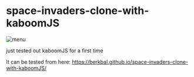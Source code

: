 # space-invaders-clone-with-kaboomJS
![menu](https://sp-ao.shortpixel.ai/client/to_auto,q_glossy,ret_img,w_300/https://berkbal.com/wp-content/uploads/2021/10/space_invaders-300x141.png)

just tested out kaboomJS for a first time


It can be tested from here: https://berkbal.github.io/space-invaders-clone-with-kaboomJS/
